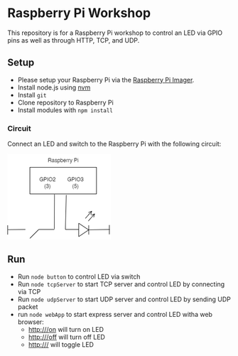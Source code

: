 # Raspberry Pi Workshop

This repository is for a Raspberry Pi workshop to control an LED via GPIO pins as well as through HTTP, TCP, and UDP.

## Setup
* Please setup your Raspberry Pi via the [Raspberry Pi Imager](https://www.raspberrypi.com/software/). 
* Install node.js using [nvm](https://github.com/nvm-sh/nvm)
* Install `git`
* Clone repository to Raspberry Pi
* Install modules with `npm install`

### Circuit
Connect an LED and switch to the Raspberry Pi with the following circuit:  

![Circuit diagram](docs/circuit.png)

## Run
* Run `node button` to control LED via switch
* Run `node tcpServer` to start TCP server and control LED by connecting via TCP
* Run `node udpServer` to start UDP server and control LED by sending UDP packet
* run `node webApp` to start express server and control LED witha web browser:
  * [http://<raspberrypi>/on](http://<raspberrypi>/on) will turn on LED
  * [http://<raspberrypi>/off](http://<raspberrypi>/off) will turn off LED
  * [http://<raspberrypi>/](http://<raspberrypi>/) will toggle LED